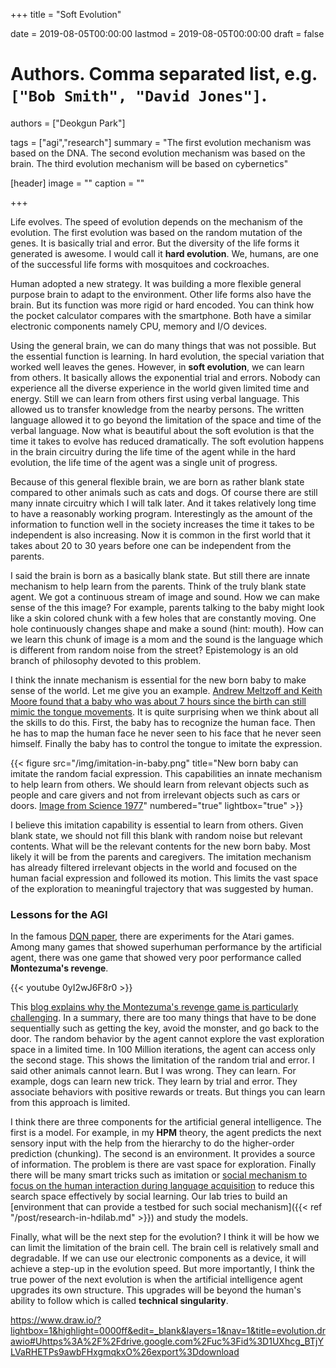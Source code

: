 +++
title = "Soft Evolution"

date = 2019-08-05T00:00:00
lastmod = 2019-08-05T00:00:00
draft = false

# Authors. Comma separated list, e.g. `["Bob Smith", "David Jones"]`.
authors = ["Deokgun Park"]

tags = ["agi","research"]
summary = "The first evolution mechanism was based on the DNA. The second evolution mechanism was based on the brain. The third  evolution mechanism will be based on cybernetics"

[header]
image = ""
caption = ""

+++

Life evolves. The speed of evolution depends on the mechanism of the evolution. The first evolution was based on the random mutation of the genes. It is basically trial and error. But the diversity of the life forms it generated is awesome. I would call it **hard evolution**. We, humans, are one of the successful life forms with mosquitoes and cockroaches. 

Human adopted a new strategy. It was building a more flexible general purpose brain to adapt to the environment. Other life forms also have the brain. But its function was more rigid or hard encoded. You can think how the pocket calculator compares with the smartphone. Both have a similar electronic components namely CPU, memory and I/O devices. 

Using the general brain, we can do many things that was not possible. But the essential function is learning. In hard evolution, the special variation that worked well leaves the genes. However, in **soft evolution**, we can learn from others. It basically allows the exponential trial and errors. Nobody can experience all the diverse experience in the world given limited time and energy. Still we can learn from others first using verbal language. This allowed us to transfer knowledge from the nearby persons. The written language allowed it to go beyond the limitation of the space and time of the verbal language. Now what is beautiful about the soft evolution is that the time it takes to evolve has reduced dramatically. The soft evolution happens in the brain circuitry during the life time of the agent while in the hard evolution, the life time of the agent was a single unit of progress. 
 
Because of this general flexible brain, we are born as rather blank state compared to other animals such as cats and dogs. Of course there are still many innate circuitry which I will talk later. And it takes relatively long time to have a reasonably working program. Interestingly as the amount of the information to function well in the society increases the time it takes to be independent is also increasing. Now it is common in the first world that it takes about 20 to 30 years before one can be independent from the parents. 

I said the brain is born as a basically blank state. But still there are innate mechanism to help learn from the parents. Think of the truly blank state agent. We got a continuous stream of image and sound. How we can make sense of the this image? For example, parents talking to the baby might look like a skin colored chunk with a few holes that are constantly moving. One hole continuously changes shape and make a sound (hint: mouth). How can we learn this chunk of image is a mom and the sound is the language which is different from random noise from the street? Epistemology is an old branch of philosophy devoted to this problem.

I think the innate mechanism is essential for the new born baby to make sense of the world. Let me give you an example. [Andrew Meltzoff and Keith Moore found that a baby who was about 7 hours since the birth can still mimic the tongue movements](https://science.sciencemag.org/content/198/4312/75). It is quite surprising when we think about all the skills to do this. First, the baby has to recognize the human face. Then he has to map the human face he never seen to his face that he never seen himself. Finally the baby has to control the tongue to imitate the expression.  

{{< figure src="/img/imitation-in-baby.png" title="New born baby can imitate the random facial expression. This capabilities an innate mechanism to help learn from others. We should learn from relevant objects such as people and care givers and not from irrelevant objects such as cars or doors.  [Image from Science 1977](https://science.sciencemag.org/content/sci/198/4312/75.full.pdf)" numbered="true" lightbox="true" >}}

I believe this imitation capability is essential to learn from others. Given blank state, we should not fill this blank with random noise but relevant contents. What will be the relevant contents for the new born baby. Most likely it will be from the parents and caregivers. The imitation mechanism has already filtered irrelevant objects in the world and focused on the human facial expression and followed its motion. This limits the vast space of the exploration to meaningful trajectory that was suggested by human. 

### Lessons for the AGI 

In the famous [DQN paper](https://storage.googleapis.com/deepmind-media/dqn/DQNNaturePaper.pdf), there are experiments for the Atari games. Among many games that showed superhuman performance by the artificial agent, there was one game that showed very poor performance called **Montezuma's revenge**.


{{< youtube 0yI2wJ6F8r0 >}} 

This [blog explains why the Montezuma's revenge game is particularly challenging](https://www.theverge.com/2016/6/9/11893002/google-ai-deepmind-atari-montezumas-revenge). In a summary, there are too many things that have to be done sequentially such as getting the key, avoid the monster, and go back to the door. The random behavior by the agent cannot explore the vast exploration space in a limited time. In 100 Million iterations, the agent can access only the second stage. This shows the limitation of the random trial and error. I said other animals cannot learn. But I was wrong. They can learn. For example, dogs can learn new trick. They learn by trial and error. They associate behaviors with positive rewards or treats. But things you can learn from this approach is limited. 

I think there are three components for the artificial general intelligence. The first is a model. For example, in my **HPM** theory, the agent predicts the next sensory input with the help from the hierarchy to do the higher-order prediction (chunking). The second is an environment. It provides a source of information. The problem is there are vast space for exploration. Finally there will be many smart tricks such as imitation or [social mechanism to focus on the human interaction during language acquisition](http://ilabs.washington.edu/kuhl/pdf/Kuhl_2007.pdf) to reduce this search space effectively by social learning. Our lab tries to build an [environment that can provide a testbed for such social mechanism]({{< ref "/post/research-in-hdilab.md" >}}) and study the models.   

Finally, what will be the next step for the evolution? I think it will be how we can limit the limitation of the brain cell. The brain cell is relatively small and degradable. If we can use our electronic components as a device, it will achieve a step-up in the evolution speed. But more importantly, I think the true power of the next evolution is when the artificial intelligence agent upgrades its own structure. This upgrades will be beyond the human's ability to follow which is called **technical singularity**. 

https://www.draw.io/?lightbox=1&highlight=0000ff&edit=_blank&layers=1&nav=1&title=evolution.drawio#Uhttps%3A%2F%2Fdrive.google.com%2Fuc%3Fid%3D1UXhcg_BTjYLVaRHETPs9awbFHxgmqkxO%26export%3Ddownload

